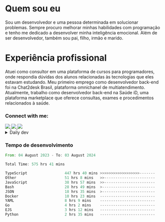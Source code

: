 # Quem sou eu
Sou um desenvolvedor e uma pessoa determinada em solucionar problemas. Sempre procuro melhorar minhas habilidades com programação e tenho me dedicado a desenvolver minha inteligência emocional. Além de ser desenvolvedor, também sou pai, filho, irmão e marido.

# Experiência profissional
Atuei como consultor em uma plataforma de cursos para programadores, onde respondia dúvidas dos alunos relacionadas às tecnologias que eles estavam estudando.
Meu primeiro emprego como desenvolvedor back-end foi na Chat2desk Brasil, plataforma omnichanel de multiatendimento.
Atualmente, trabalho como desenvolvedor back-end na Saúde iD, uma plataforma marketplace que oferece consultas, exames e procedimentos relacionados à saúde.

### Connect with me:
<a href="https://www.linkedin.com/in/theusmoreira" target="_blank" >
<img src="https://img.shields.io/badge/linkedin-%230077B5.svg?&style=for-the-badge&logo=linkedin&logoColor=white ">
</a>
<a href="https://www.instagram.com/matheus.s.moreira/" target="_blank">
<img src="https://img.shields.io/badge/instagram-%23E4405F.svg?&style=for-the-badge&logo=instagram&logoColor=white">
</a>
<a href="mailto:matheussm301@gmail.com"  target="_blank">
<img src="https://img.shields.io/badge/gmail-%23E4405F.svg?&style=for-the-badge&logo=gmail&logoColor=white">
</a>


<details>
  <summary>Daily dev </summary>
<p>
  <a href="https://app.daily.dev/matheussantos"><img src="https://github.com/matheus-santos-moreira/matheus-santos-moreira/blob/master/devcard.svg" width="200" alt="Matheus Santos's Dev Card"/></a>
 </p>
</details>

<h3>Tempo de desenvolvimento</h3>

<!--START_SECTION:waka-->

```rust
From: 04 August 2023 - To: 03 August 2024

Total Time: 575 hrs 41 mins

TypeScript                 447 hrs 40 mins >>>>>>>>>>>>>>>>>>-------   71.42 %
Other                      51 hrs 8 mins   >>-----------------------   08.16 %
JavaScript                 38 hrs 57 mins  >>-----------------------   06.21 %
Bash                       28 hrs 49 mins  >------------------------   04.60 %
JSON                       18 hrs 35 mins  >------------------------   02.97 %
Docker                     10 hrs 23 mins  -------------------------   01.66 %
YAML                       8 hrs 9 mins    -------------------------   01.30 %
Go                         4 hrs 2 mins    -------------------------   00.64 %
EJS                        3 hrs 12 mins   -------------------------   00.51 %
Python                     2 hrs 35 mins   -------------------------   00.41 %
```

<!--END_SECTION:waka-->

